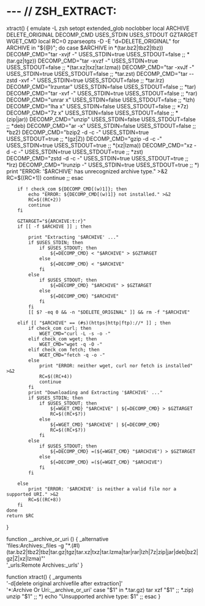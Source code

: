 # --- // ZSH_EXTRACT:
xtract() {
    emulate -L zsh
    setopt extended_glob noclobber
    local ARCHIVE DELETE_ORIGINAL DECOMP_CMD USES_STDIN USES_STDOUT GZTARGET WGET_CMD
    local RC=0
    zparseopts -D -E "d=DELETE_ORIGINAL"
    for ARCHIVE in "${@}"; do
        case $ARCHIVE in
            *(tar.bz2|tbz2|tbz))
                DECOMP_CMD="tar -xvjf -"
                USES_STDIN=true
                USES_STDOUT=false
                ;;
            *(tar.gz|tgz))
                DECOMP_CMD="tar -xvzf -"
                USES_STDIN=true
                USES_STDOUT=false
                ;;
            *(tar.xz|txz|tar.lzma))
                DECOMP_CMD="tar -xvJf -"
                USES_STDIN=true
                USES_STDOUT=false
                ;;
            *tar.zst)
                DECOMP_CMD="tar --zstd -xvf -"
                USES_STDIN=true
                USES_STDOUT=false
                ;;
            *tar.lrz)
                DECOMP_CMD="lrzuntar"
                USES_STDIN=false
                USES_STDOUT=false
                ;;
            *tar)
                DECOMP_CMD="tar -xvf -"
                USES_STDIN=true
                USES_STDOUT=false
                ;;
            *rar)
                DECOMP_CMD="unrar x"
                USES_STDIN=false
                USES_STDOUT=false
                ;;
            *lzh)
                DECOMP_CMD="lha x"
                USES_STDIN=false
                USES_STDOUT=false
                ;;
            *7z)
                DECOMP_CMD="7z x"
                USES_STDIN=false
                USES_STDOUT=false
                ;;
            *(zip|jar))
                DECOMP_CMD="unzip"
                USES_STDIN=false
                USES_STDOUT=false
                ;;
            *deb)
                DECOMP_CMD="ar -x"
                USES_STDIN=false
                USES_STDOUT=false
                ;;
            *bz2)
                DECOMP_CMD="bzip2 -d -c -"
                USES_STDIN=true
                USES_STDOUT=true
                ;;
            *(gz|Z))
                DECOMP_CMD="gzip -d -c -"
                USES_STDIN=true
                USES_STDOUT=true
                ;;
            *(xz|lzma))
                DECOMP_CMD="xz -d -c -"
                USES_STDIN=true
                USES_STDOUT=true
                ;;
            *zst)
                DECOMP_CMD="zstd -d -c -"
                USES_STDIN=true
                USES_STDOUT=true
                ;;
            *lrz)
                DECOMP_CMD="lrunzip -"
                USES_STDIN=true
                USES_STDOUT=true
                ;;
            *)
                print "ERROR: '$ARCHIVE' has unrecognized archive type." >&2
                RC=$((RC+1))
                continue
                ;;
        esac

        if ! check_com ${DECOMP_CMD[(w)1]}; then
            echo "ERROR: ${DECOMP_CMD[(w)1]} not installed." >&2
            RC=$((RC+2))
            continue
        fi

        GZTARGET="${ARCHIVE:t:r}"
        if [[ -f $ARCHIVE ]] ; then

            print "Extracting '$ARCHIVE' ..."
            if $USES_STDIN; then
                if $USES_STDOUT; then
                    ${=DECOMP_CMD} < "$ARCHIVE" > $GZTARGET
                else
                    ${=DECOMP_CMD} < "$ARCHIVE"
                fi
            else
                if $USES_STDOUT; then
                    ${=DECOMP_CMD} "$ARCHIVE" > $GZTARGET
                else
                    ${=DECOMP_CMD} "$ARCHIVE"
                fi
            fi
            [[ $? -eq 0 && -n "$DELETE_ORIGINAL" ]] && rm -f "$ARCHIVE"

        elif [[ "$ARCHIVE" == (#s)(https|http|ftp)://* ]] ; then
            if check_com curl; then
                WGET_CMD="curl -L -s -o -"
            elif check_com wget; then
                WGET_CMD="wget -q -O -"
            elif check_com fetch; then
                WGET_CMD="fetch -q -o -"
            else
                print "ERROR: neither wget, curl nor fetch is installed" >&2
                RC=$((RC+4))
                continue
            fi
            print "Downloading and Extracting '$ARCHIVE' ..."
            if $USES_STDIN; then
                if $USES_STDOUT; then
                    ${=WGET_CMD} "$ARCHIVE" | ${=DECOMP_CMD} > $GZTARGET
                    RC=$((RC+$?))
                else
                    ${=WGET_CMD} "$ARCHIVE" | ${=DECOMP_CMD}
                    RC=$((RC+$?))
                fi
            else
                if $USES_STDOUT; then
                    ${=DECOMP_CMD} =(${=WGET_CMD} "$ARCHIVE") > $GZTARGET
                else
                    ${=DECOMP_CMD} =(${=WGET_CMD} "$ARCHIVE")
                fi
            fi

        else
            print "ERROR: '$ARCHIVE' is neither a valid file nor a supported URI." >&2
            RC=$((RC+8))
        fi
    done
    return $RC
}

function __archive_or_uri () {
    _alternative \
        'files:Archives:_files -g "*.(#l)(tar.bz2|tbz2|tbz|tar.gz|tgz|tar.xz|txz|tar.lzma|tar|rar|lzh|7z|zip|jar|deb|bz2|gz|Z|xz|lzma)"' \
        '_urls:Remote Archives:_urls'
}

function xtract() {
    _arguments \
        '-d[delete original archivefile after extraction]' \
        '*:Archive Or Uri:__archive_or_uri'
    case "$1" in
        *.tar.gz)  tar xzf "$1" ;;
        *.zip)     unzip "$1" ;;
        *)         echo "Unsupported archive type: $1" ;;
    esac
}
